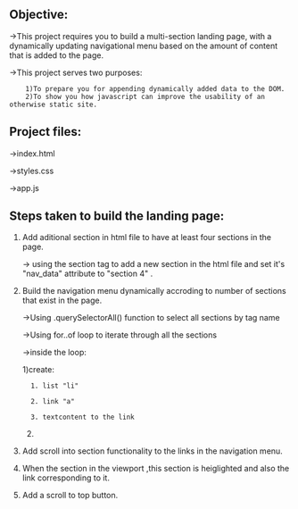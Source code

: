 Objective:
----------
   ->This project requires you to build a multi-section landing page, with a dynamically updating navigational menu based on the amount 
     of content that is added to the page.
     
   ->This project serves two purposes:
   
        1)To prepare you for appending dynamically added data to the DOM.
        2)To show you how javascript can improve the usability of an otherwise static site.

Project files:
--------------
   ->index.html
   
   ->styles.css
   
   ->app.js
   
Steps taken to build the landing page:
-------------------------------------
1) Add aditional section in html file to have at least four sections in the page.

    -> using the section tag to add a new section in the html file and set it's "nav_data" attribute to "section 4" .

2) Build the navigation menu dynamically accroding to number of sections that exist in the page.

    ->Using .querySelectorAll() function to select all sections by tag name
    
    ->Using for..of loop to iterate through all the sections
    
    ->inside the loop:
    
      1)create:
    
         1. list "li"
         
         2. link "a"
         
         3. textcontent to the link
         
      2)
       

3) Add scroll into section functionality to the links in the navigation menu.

4) When the section in the viewport ,this section is heiglighted and also the link corresponding to it.

5) Add a scroll to top button.



